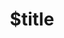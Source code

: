 ---
title: $title
second_title: Aspose.Imaging for .NET API Reference
description: $description
type: docs
weight: $weight
url: /hu/net/$ref/
---